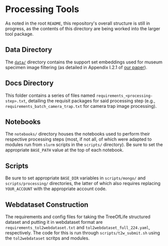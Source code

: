 # Processing Tools

As noted in the root `README`, this repository's overall structure is still in progress, as the contents of this directory are being worked into the larger tool package.

## Data Directory

The [`data/`](data) directory contains the support set embeddings used for museum specimen image filtering (as detailed in Appendix I.2.1 of [our paper]()).

## Docs Directory

This folder contains a series of files named `requirements_<processing-step>.txt`, detailing the requisit packages for said processing step (e.g., `requirements_batch_camera_trap.txt` for camera trap image processing).

## Notebooks

The `notebooks/` directory houses the notebooks used to perform their respective processing steps (most, if not all, of which were adapted to modules run from `slurm` scripts in the `scripts/` directory).
Be sure to set the appropriate `BASE_PATH` value at the top of each notebook.

## Scripts

Be sure to set appropriate `BASE_DIR` variables in `scripts/mongo/` and `scripts/processing/` directories, the latter of which also requires replacing `YOUR_ACCOUNT` with the appropriate account code.

## Webdataset Construction

The requirements and config files for taking the TreeOfLife structured dataset and putting it in webdataset format are `requirements_tol2webdataset.txt` and `tol2webdataset_full_224.yaml`, respectively. The code for this is run through `scripts/t2w_submit.sh` using the `tol2webdataset` scritps and modules.
